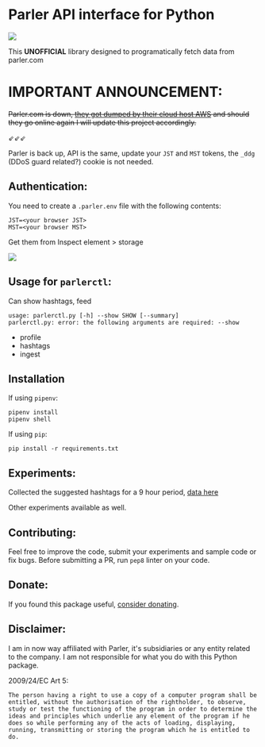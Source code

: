 # Parler API interface for Python

![](https://i.imgur.com/CmAmSBF.jpg)

This **UNOFFICIAL** library designed to programatically fetch data from parler.com

# IMPORTANT ANNOUNCEMENT:

~~Parler.com is down, [they got dumped by their cloud host AWS](https://www.buzzfeednews.com/article/johnpaczkowski/amazon-parler-aws) and should they go online again I will update this project accordingly.~~

⇙⇙⇙

Parler is back up, API is the same, update your `JST` and `MST` tokens, the `_ddg` (DDoS guard related?) cookie is not needed.

## Authentication:

You need to create a `.parler.env` file with the following contents:

```
JST=<your browser JST>
MST=<your browser MST>
```

Get them from Inspect element > storage

![](https://i.imgur.com/IP2bimo.png)

## Usage for `parlerctl`:

Can show hashtags, feed

```
usage: parlerctl.py [-h] --show SHOW [--summary]
parlerctl.py: error: the following arguments are required: --show
```

-   profile
-   hashtags
-   ingest

## Installation

If using `pipenv`:

```
pipenv install
pipenv shell
```

If using `pip`:

```
pip install -r requirements.txt
```

## Experiments:

Collected the suggested hashtags for a 9 hour period, [data here](./sampledata/hashtags.csv)

Other experiments available as well.

## Contributing:

Feel free to improve the code, submit your experiments and sample code or fix bugs. Before submitting a PR, run `pep8` linter on your code.

## Donate:

If you found this package useful, [consider donating](https://paypal.me/konradit).

## Disclaimer:

I am in now way affiliated with Parler, it's subsidiaries or any entity related to the company. I am not responsible for what you do with this Python package.

2009/24/EC Art 5:

```
The person having a right to use a copy of a computer program shall be entitled, without the authorisation of the rightholder, to observe, study or test the functioning of the program in order to determine the ideas and principles which underlie any element of the program if he does so while performing any of the acts of loading, displaying, running, transmitting or storing the program which he is entitled to do.
```
